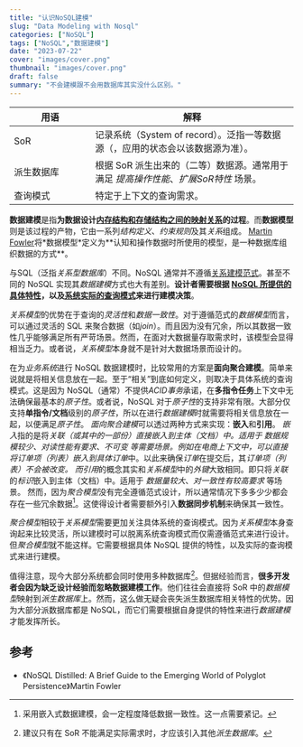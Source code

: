 ```yaml
---
title: "认识NoSQL建模"
slug: "Data Modeling with Nosql"
categories: ["NoSQL"]
tags: ["NoSQL","数据建模"]
date: "2023-07-22"
cover: "images/cover.png"
thumbnail: "images/cover.png"
draft: false
summary: "不会建模跟不会用数据库其实没什么区别。"
---
```


| 用语 <div style="width:8em"> | 解释 |
| ----------- | ----------- |
| SoR | 记录系统（System of record）。泛指一等数据源（，应用的状态会以该数据源为准）。 |
| 派生数据库 | 根据 SoR 派生出来的（二等）数据源。通常用于满足 *提高操作性能*、*扩展SoR特性* 场景。|
| 查询模式 | 特定于上下文的查询需求。 |


**数据建模**是指**为数据设计<u>内存结构和存储结构之间的映射关系</u>的过程**。而**数据模型**则是该过程的产物，它由一系列*结构定义*、*约束规则*及其*关系*组成。
[Martin Fowler](https://en.wikipedia.org/wiki/Martin_Fowler_(software_engineer))将*数据模型*定义为**认知和操作数据时所使用的模型，是一种数据库组织数据的方式**。

与SQL（泛指*关系型数据库*）不同。NoSQL 通常并不遵循[关系建模范式](https://en.wikipedia.org/wiki/Database_normalization)。甚至不同的 NoSQL 实现其*数据建模*方式也大有差别。**设计者需要根据 <u>NoSQL 所提供的具体特性</u>，以及<u>系统实际的查询模式</u>来进行建模决策**。

*关系模型*的优势在于查询的*灵活性*和*数据一致性*。对于遵循范式的*数据模型*而言，可以通过灵活的 SQL 来聚合数据（如*join*）。而且因为没有冗余，所以其数据一致性几乎能够满足所有严苛场景。然而，在面对大数据量存取需求时，该模型会显得相当乏力。或者说，*关系模型*本身就不是针对大数据场景而设计的。

在为*业务系统*进行 NoSQL 数据建模时，比较常用的方案是**面向聚合建模**。简单来说就是将相关信息放在一起。至于“相关”到底如何定义，则取决于具体系统的查询模式。这是因为 NoSQL（通常）不提供*ACID事务*承诺，在**多指令任务**上下文中无法确保最基本的*原子性*。或者说，NoSQL 对于*原子性*的支持非常有限。大部分仅支持**单指令/文档**级别的*原子性*，所以在进行*数据建模*时就需要将相关信息放在一起，以便满足*原子性*。
*面向聚合建模*可以透过两种方式来实现：**嵌入**和**引用**。
*嵌入*指的是将*关联（或其中的一部份）*直接嵌入到主体（文档）中。适用于 *数据规模较少*、*对读性能有要求*、*不可变* 等需要场景。例如在电商上下文中，可以直接将*订单项（列表）*嵌入到具体*订单*中。以此来确保*订单*在提交后，其*订单项（列表）*不会被改变。
而*引用*的概念其实和*关系模型*中的*外键*大致相同。即只将*关联*的*标识*嵌入到主体（文档）中。适用于 *数据量较大*、*对一致性有较高要求* 等场景。
然而，因为*聚合模型*没有完全遵循范式设计，所以通常情况下多多少少都会存在一些冗余数据[^1]。这使得设计者需要额外引入**数据同步机制**来确保其一致性。

*聚合模型*相较于*关系模型*需要更加关注具体系统的查询模式。因为*关系模型*本身查询起来比较灵活，所以建模时可以脱离系统查询模式而仅需遵循范式来进行设计。但*聚合模型*就不能这样。它需要根据具体 NoSQL 提供的特性，以及实际的查询模式来进行建模。

值得注意，现今大部分系统都会同时使用多种数据库[^2]。但据经验而言，**很多开发者会因为缺乏设计经验而忽略数据建模工作**。他们往往会直接将 SoR 中的*数据模型*映射到*派生数据库*上。然而，这么做无疑会丧失派生数据库相关特性的优势。因为大部分派数据库都是 NoSQL，而它们需要根据自身提供的特性来进行*数据建模*才能发挥所长。


[^1]: 采用嵌入式数据建模，会一定程度降低数据一致性。这一点需要紧记。
[^2]: 建议只有在 SoR 不能满足实际需求时，才应该引入其他*派生数据库*。

## 参考
- 《NoSQL Distilled: A Brief Guide to the Emerging World of Polyglot Persistence》Martin Fowler
